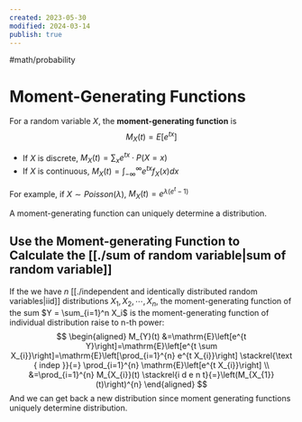 ```yaml
---
created: 2023-05-30
modified: 2024-03-14
publish: true
---
```


#math/probability 

# Moment-Generating Functions

For a random variable $X$, the **moment-generating function** is
$$
M_X(t) = E[e^{tx}]
$$

- If $X$ is discrete, $M_X(t) = \sum_x e^{tx} \cdot P(X = x)$
- If $X$ is continuous, $M_X(t) = \int_{-\infty}^\infty e^{tx} f_X(x) dx$

For example, if $X \sim Poisson(\lambda)$, $M_X(t) = e^{\lambda(e^t - 1)}$

A moment-generating function can uniquely determine a distribution.

## Use the Moment-generating Function to Calculate the [[./sum of random variable|sum of random variable]]
If the we have $n$ [[./independent and identically distributed random variables|iid]] distributions $X_1, X_2, \cdots, X_n$, the moment-generating function of the sum $Y = \sum_{i=1}^n X_i$ is the moment-generating function of individual distribution raise to n-th power:
$$
   \begin{aligned}
M_{Y}(t) &=\mathrm{E}\left[e^{t Y}\right]=\mathrm{E}\left[e^{t \sum X_{i}}\right]=\mathrm{E}\left[\prod_{i=1}^{n} e^{t X_{i}}\right] \stackrel{\text { indep }}{=} \prod_{i=1}^{n} \mathrm{E}\left[e^{t X_{i}}\right] \\
&=\prod_{i=1}^{n} M_{X_{i}}(t) \stackrel{i d e n t}{=}\left(M_{X_{1}}(t)\right)^{n}
\end{aligned}
$$
And we can get back a new distribution since moment generating functions uniquely determine distribution.